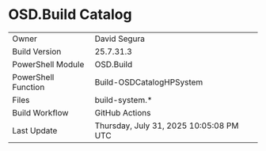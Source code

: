 ﻿# OSD.Build Catalog

| | |
|-|-|
| Owner | David Segura |
| Build Version | 25.7.31.3 |
| PowerShell Module | OSD.Build |
| PowerShell Function | Build-OSDCatalogHPSystem |
| Files | build-system.* |
| Build Workflow | GitHub Actions |
| Last Update | Thursday, July 31, 2025 10:05:08 PM UTC |
